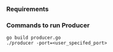 ### Requirements 

### Commands to run Producer

    go build producer.go
    ./producer -port=<user_specifed_port>